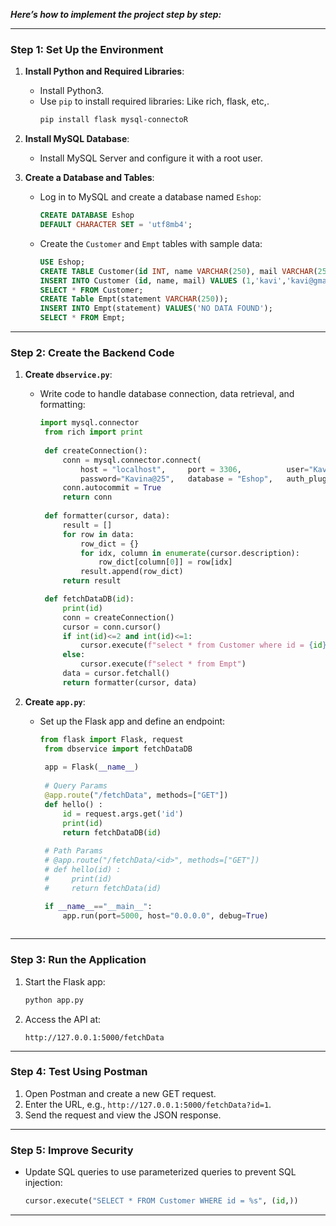 ***Here’s how to implement the project step by step:***

---

### **Step 1: Set Up the Environment**
1. **Install Python and Required Libraries**:  
   - Install Python3.
   - Use `pip` to install required libraries: Like rich, flask, etc,.
     ```bash
     pip install flask mysql-connectoR
     ```

2. **Install MySQL Database**:  
   - Install MySQL Server and configure it with a root user.

3. **Create a Database and Tables**:  
   - Log in to MySQL and create a database named `Eshop`:
     ```sql
     CREATE DATABASE Eshop
     DEFAULT CHARACTER SET = 'utf8mb4';
     ```
   - Create the `Customer` and `Empt` tables with sample data:
     ```sql
     USE Eshop;
     CREATE TABLE Customer(id INT, name VARCHAR(250), mail VARCHAR(250));
     INSERT INTO Customer (id, name, mail) VALUES (1,'kavi','kavi@gmail'), (2,'kavina','kavina@gmail');
     SELECT * FROM Customer;
     CREATE Table Empt(statement VARCHAR(250));
     INSERT INTO Empt(statement) VALUES('NO DATA FOUND');
     SELECT * FROM Empt;
     ```

---

### **Step 2: Create the Backend Code**
1. **Create `dbservice.py`**:
   - Write code to handle database connection, data retrieval, and formatting:
     ```python
     import mysql.connector
      from rich import print
      
      def createConnection():
          conn = mysql.connector.connect(
              host = "localhost",     port = 3306,          user="Kavina",        
              password="Kavina@25",   database = "Eshop",   auth_plugin='mysql_native_password')
          conn.autocommit = True
          return conn
      
      def formatter(cursor, data):  
          result = []
          for row in data:
              row_dict = {}
              for idx, column in enumerate(cursor.description):
                  row_dict[column[0]] = row[idx]
              result.append(row_dict)
          return result
     
      def fetchDataDB(id):
          print(id)
          conn = createConnection()
          cursor = conn.cursor()
          if int(id)<=2 and int(id)<=1:
              cursor.execute(f"select * from Customer where id = {id}")
          else:
              cursor.execute(f"select * from Empt")
          data = cursor.fetchall()
          return formatter(cursor, data)

     ```

2. **Create `app.py`**:
   - Set up the Flask app and define an endpoint:
     ```python
     from flask import Flask, request
      from dbservice import fetchDataDB
      
      app = Flask(__name__)
      
      # Query Params
      @app.route("/fetchData", methods=["GET"])
      def hello() :
          id = request.args.get('id')
          print(id)
          return fetchDataDB(id)
      
      # Path Params
      # @app.route("/fetchData/<id>", methods=["GET"])
      # def hello(id) :
      #     print(id)
      #     return fetchData(id)

      if __name__=="__main__":
          app.run(port=5000, host="0.0.0.0", debug=True)
    
     ```

---

### **Step 3: Run the Application**
1. Start the Flask app:
   ```bash
   python app.py
   ```

2. Access the API at:  
   ```
   http://127.0.0.1:5000/fetchData
   ```

---

### **Step 4: Test Using Postman**
1. Open Postman and create a new GET request.
2. Enter the URL, e.g., `http://127.0.0.1:5000/fetchData?id=1`.
3. Send the request and view the JSON response.  

---

### **Step 5: Improve Security**
- Update SQL queries to use parameterized queries to prevent SQL injection:
  ```python
  cursor.execute("SELECT * FROM Customer WHERE id = %s", (id,))
  ```

---
